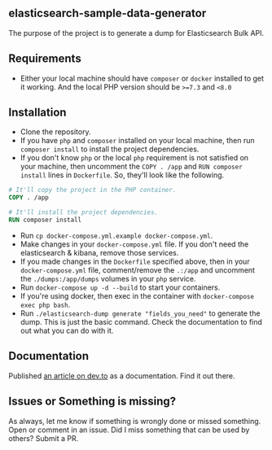 elasticsearch-sample-data-generator
---

The purpose of the project is to generate a dump for Elasticsearch Bulk API.

## Requirements
- Either your local machine should have `composer` or `docker` installed to get it working. And the local PHP version should be `>=7.3` and `<8.0`

## Installation
- Clone the repository.
- If you have `php` and `composer` installed on your local machine, then run `composer install` to install the project dependencies.
- If you don't know `php` or the local `php` requirement is not satisfied on your machine, then uncomment the `COPY . /app` and `RUN composer install` lines in `Dockerfile`. So, they'll look like the following.
```dockerfile
# It'll copy the project in the PHP container.
COPY . /app

# It'll install the project dependencies.
RUN composer install
```
- Run `cp docker-compose.yml.example docker-compose.yml`.
- Make changes in your `docker-compose.yml` file. If you don't need the elasticsearch & kibana, remove those services.
- If you made changes in the `Dockerfile` specified above, then in your `docker-compose.yml` file, comment/remove the `.:/app` and uncomment the `./dumps:/app/dumps` volumes in your `php` service.
- Run `docker-compose up -d --build` to start your containers.
- If you're using docker, then exec in the container with `docker-compose exec php bash`.
- Run `./elasticsearch-dump generate "fields_you_need"` to generate the dump. This is just the basic command. Check the documentation to find out what you can do with it.

## Documentation
Published [an article on dev.to](https://dev.to/ssianik) as a documentation. Find it out there.

## Issues or Something is missing?
As always, let me know if something is wrongly done or missed something. Open or comment in an issue. Did I miss something that can be used by others? Submit a PR. 
